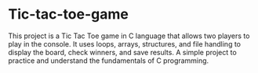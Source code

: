 # Tic-tac-toe-game
This project is a Tic Tac Toe game in C language that allows two players to play in the console. It uses loops, arrays, structures, and file handling to display the board, check winners, and save results. A simple project to practice and understand the fundamentals of C programming.
